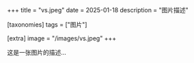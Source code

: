 +++
title = "vs.jpeg"
date = 2025-01-18
description = "图片描述"

[taxonomies]
tags = ["图片"]

[extra]
image = "/images/vs.jpeg"
+++

这是一张图片的描述...
